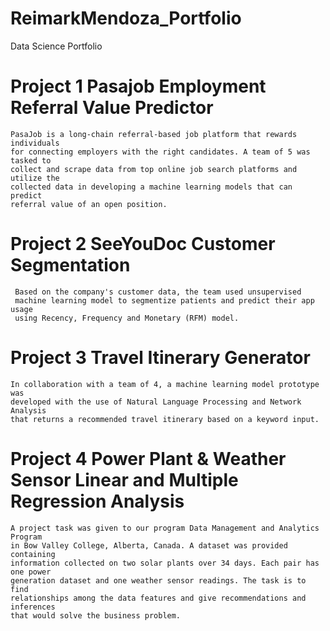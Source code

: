 # ReimarkMendoza_Portfolio
Data Science Portfolio

# Project 1 Pasajob Employment Referral Value Predictor
    PasaJob is a long-chain referral-based job platform that rewards individuals 
    for connecting employers with the right candidates. A team of 5 was tasked to
    collect and scrape data from top online job search platforms and utilize the 
    collected data in developing a machine learning models that can predict 
    referral value of an open position. 

# Project 2 SeeYouDoc Customer Segmentation
     Based on the company's customer data, the team used unsupervised
     machine learning model to segmentize patients and predict their app usage
     using Recency, Frequency and Monetary (RFM) model. 

# Project 3 Travel Itinerary Generator 
    In collaboration with a team of 4, a machine learning model prototype  was
    developed with the use of Natural Language Processing and Network Analysis
    that returns a recommended travel itinerary based on a keyword input.  
    
# Project 4 Power Plant & Weather Sensor Linear and Multiple Regression Analysis
    A project task was given to our program Data Management and Analytics Program
    in Bow Valley College, Alberta, Canada. A dataset was provided containing 
    information collected on two solar plants over 34 days. Each pair has one power 
    generation dataset and one weather sensor readings. The task is to find 
    relationships among the data features and give recommendations and inferences
    that would solve the business problem.
    
